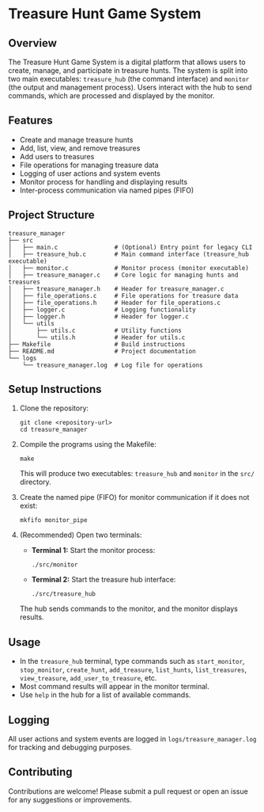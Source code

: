 # Treasure Hunt Game System

## Overview
The Treasure Hunt Game System is a digital platform that allows users to create, manage, and participate in treasure hunts. The system is split into two main executables: `treasure_hub` (the command interface) and `monitor` (the output and management process). Users interact with the hub to send commands, which are processed and displayed by the monitor.

## Features
- Create and manage treasure hunts
- Add, list, view, and remove treasures
- Add users to treasures
- File operations for managing treasure data
- Logging of user actions and system events
- Monitor process for handling and displaying results
- Inter-process communication via named pipes (FIFO)

## Project Structure
```
treasure_manager
├── src
│   ├── main.c                # (Optional) Entry point for legacy CLI
│   ├── treasure_hub.c        # Main command interface (treasure_hub executable)
│   ├── monitor.c             # Monitor process (monitor executable)
│   ├── treasure_manager.c    # Core logic for managing hunts and treasures
│   ├── treasure_manager.h    # Header for treasure_manager.c
│   ├── file_operations.c     # File operations for treasure data
│   ├── file_operations.h     # Header for file_operations.c
│   ├── logger.c              # Logging functionality
│   ├── logger.h              # Header for logger.c
│   └── utils
│       ├── utils.c           # Utility functions
│       └── utils.h           # Header for utils.c
├── Makefile                  # Build instructions
├── README.md                 # Project documentation
└── logs
    └── treasure_manager.log  # Log file for operations
```

## Setup Instructions
1. Clone the repository:
   ```
   git clone <repository-url>
   cd treasure_manager
   ```

2. Compile the programs using the Makefile:
   ```
   make
   ```

   This will produce two executables: `treasure_hub` and `monitor` in the `src/` directory.

3. Create the named pipe (FIFO) for monitor communication if it does not exist:
   ```
   mkfifo monitor_pipe
   ```

4. (Recommended) Open two terminals:
   - **Terminal 1:** Start the monitor process:
     ```
     ./src/monitor
     ```
   - **Terminal 2:** Start the treasure hub interface:
     ```
     ./src/treasure_hub
     ```

   The hub sends commands to the monitor, and the monitor displays results.

## Usage
- In the `treasure_hub` terminal, type commands such as `start_monitor`, `stop_monitor`, `create_hunt`, `add_treasure`, `list_hunts`, `list_treasures`, `view_treasure`, `add_user_to_treasure`, etc.
- Most command results will appear in the monitor terminal.
- Use `help` in the hub for a list of available commands.

## Logging
All user actions and system events are logged in `logs/treasure_manager.log` for tracking and debugging purposes.

## Contributing
Contributions are welcome! Please submit a pull request or open an issue for any suggestions or improvements.